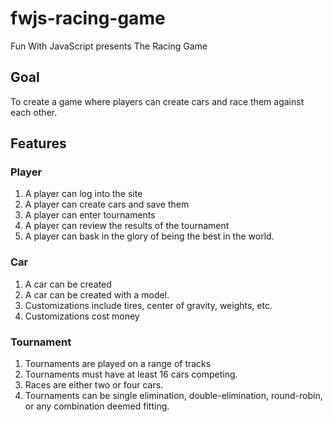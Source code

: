 # fwjs-racing-game
Fun With JavaScript presents The Racing Game

## Goal

To create a game where players can create cars and race them against each other.

## Features

### Player

1. A player can log into the site
2. A player can create cars and save them
3. A player can enter tournaments
4. A player can review the results of the tournament
5. A player can bask in the glory of being the best in the world.

### Car

1. A car can be created
2. A car can be created with a model.
3. Customizations include tires, center of gravity, weights, etc.
4. Customizations cost money

### Tournament
1. Tournaments are played on a range of tracks
2. Tournaments must have at least 16 cars competing.
3. Races are either two or four cars.
4. Tournaments can be single elimination, double-elimination, round-robin, or any combination deemed fitting.


